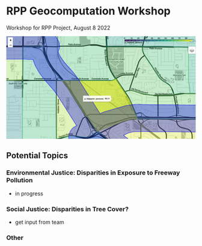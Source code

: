 # RPP Geocomputation Workshop
Workshop for RPP Project, August 8 2022

![Example](content/figures/example.png)
## Potential Topics

### Environmental Justice: Disparities in Exposure to Freeway Pollution

- in progress

### Social Justice: Disparities in Tree Cover?
- get input from team

### Other


